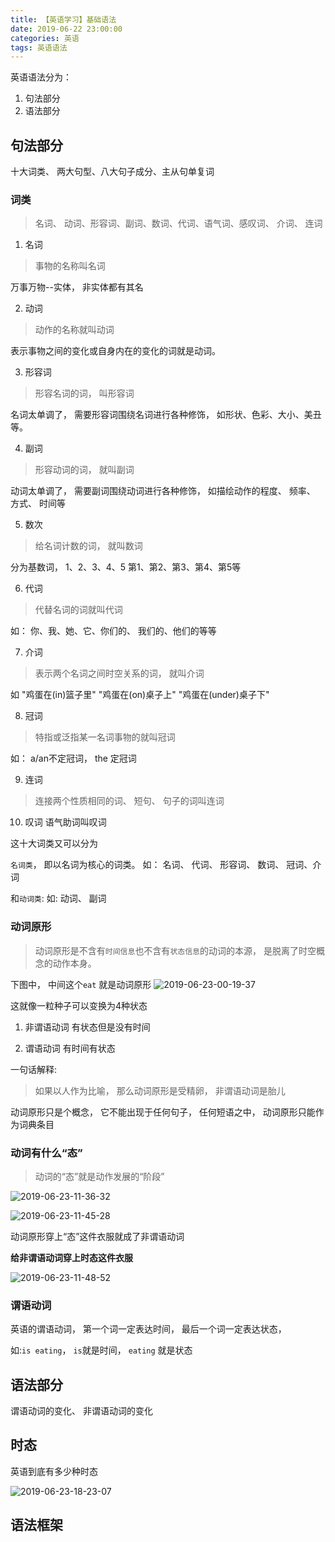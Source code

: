 ```yaml
---
title: 【英语学习】基础语法
date: 2019-06-22 23:00:00
categories: 英语
tags: 英语语法
---
```



英语语法分为：
1. 句法部分
2. 语法部分

## 句法部分
十大词类、 两大句型、八大句子成分、主从句单复词

### 词类
> 名词、 动词、形容词、副词、数词、代词、语气词、感叹词、 介词、 连词

1. 名词
> 事物的名称叫名词

万事万物--实体， 非实体都有其名

2. 动词
> 动作的名称就叫动词

表示事物之间的变化或自身内在的变化的词就是动词。

3. 形容词
> 形容名词的词， 叫形容词

名词太单调了， 需要形容词围绕名词进行各种修饰， 如形状、色彩、大小、美丑等。

4. 副词
> 形容动词的词， 就叫副词

动词太单调了， 需要副词围绕动词进行各种修饰， 如描绘动作的程度、 频率、 方式、 时间等

5. 数次
> 给名词计数的词， 就叫数词

分为基数词， 1、2、3、4、5 第1、第2、第3、第4、第5等

6. 代词
> 代替名词的词就叫代词

如： 你、我、她、它、你们的、 我们的、他们的等等

7. 介词
> 表示两个名词之间时空关系的词， 就叫介词

如 "鸡蛋在(in)篮子里" "鸡蛋在(on)桌子上" "鸡蛋在(under)桌子下"


8. 冠词
> 特指或泛指某一名词事物的就叫冠词

如： a/an不定冠词， the 定冠词

9. 连词
> 连接两个性质相同的词、 短句、 句子的词叫连词

10. 叹词
语气助词叫叹词


这十大词类又可以分为

`名词类`， 即以名词为核心的词类。
  如： 名词、 代词、 形容词、 数词、 冠词、介词

和`动词类`: 
  如:  动词、 副词


### 动词原形
> 动词原形是不含有`时间信息`也不含有`状态信息`的动词的本源， 是脱离了时空概念的动作本身。

下图中， 中间这个`eat` 就是动词原形
![2019-06-23-00-19-37](http://img.nixiaolei.com/2019-06-23-00-19-37.png)

这就像一粒种子可以变换为4种状态

1. 非谓语动词
有状态但是没有时间

2. 谓语动词
有时间有状态

一句话解释:
> 如果以人作为比喻， 那么动词原形是受精卵， 非谓语动词是胎儿

动词原形只是个概念， 它不能出现于任何句子， 任何短语之中， 动词原形只能作为词典条目


### 动词有什么“态”
> 动词的“态”就是动作发展的“阶段”

![2019-06-23-11-36-32](http://img.nixiaolei.com/2019-06-23-11-36-32.png)

![2019-06-23-11-45-28](http://img.nixiaolei.com/2019-06-23-11-45-28.png)



动词原形穿上“态”这件衣服就成了非谓语动词

**给非谓语动词穿上时态这件衣服**

![2019-06-23-11-48-52](http://img.nixiaolei.com/2019-06-23-11-48-52.png)


### 谓语动词
英语的谓语动词， 第一个词一定表达时间， 最后一个词一定表达状态，

如:`is eating`， `is`就是时间， `eating` 就是状态

## 语法部分
谓语动词的变化、 非谓语动词的变化




## 时态

英语到底有多少种时态

![2019-06-23-18-23-07](http://img.nixiaolei.com/2019-06-23-18-23-07.png)



## 语法框架


